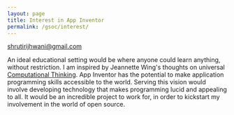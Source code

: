 ```yaml
---
layout: page
title: Interest in App Inventor
permalink: /gsoc/interest/
---
```


shrutirijhwani@gmail.com

An ideal educational setting would be where anyone could learn anything, without restriction. I am inspired by Jeannette Wing's thoughts on universal [Computational Thinking](http://rsta.royalsocietypublishing.org/content/366/1881/3717.short). App Inventor has the potential to make application programming skills accessible to the world. Serving this vision would involve developing technology that makes programming lucid and appealing to all. It would be an incredible project to work for, in order to kickstart my involvement in the world of open source.


